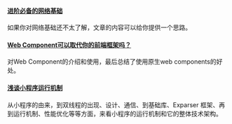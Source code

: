 
#### [进阶必备的网络基础](https://mp.weixin.qq.com/s/W94ZUxGQHGDqBwIXHHD6jA)
如果你对网络基础还不太了解，文章的内容可以给你提供一个思路。

#### [Web Component可以取代你的前端框架吗？](https://mp.weixin.qq.com/s/lfGv2JlWAAa7K2XYTk8U1Q)
对Web Component的介绍和使用，最后总结了使用原生web components的好处。

#### [浅谈小程序运行机制](https://segmentfault.com/a/1190000019131399)
从小程序的由来，到双线程的出现、设计、通信、到基础库、Exparser 框架、再到运行机制、性能优化等等方面，来看小程序的运行机制和它的整体技术架构。